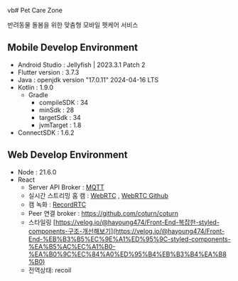 vb# Pet Care Zone

반려동물 돌봄을 위한 맞춤형 모바일 펫케어 서비스

## Mobile Develop Environment
- Android Studio : Jellyfish | 2023.3.1 Patch 2
- Flutter version : 3.7.3
- Java : openjdk version "17.0.11" 2024-04-16 LTS
- Kotlin : 1.9.0
  - Gradle
      - compileSDK : 34
      - minSdk : 28
      - targetSdk : 34
      - jvmTarget : 1.8
- ConnectSDK : 1.6.2

## Web Develop Environment
- Node : 21.6.0
- React
  - Server API Broker : [MQTT](https://www.emqx.com/en/blog/how-to-use-mqtt-in-react)
  - 실시간 스트리밍 홈 캠 : [WebRTC](https://webrtc.org/?hl=ko) , [WebRTC Github](https://github.com/webrtc)
  - 캠 녹화 : [RecordRTC](https://recordrtc.org/)
  - Peer 연결 broker : https://github.com/coturn/coturn
  - 스타일링 [https://velog.io/@hayoung474/Front-End-복잡한-styled-components-구조-개선해보기](https://velog.io/@hayoung474/Front-End-%EB%B3%B5%EC%9E%A1%ED%95%9C-styled-components-%EA%B5%AC%EC%A1%B0-%EA%B0%9C%EC%84%A0%ED%95%B4%EB%B3%B4%EA%B8%B0)
  - 전역상태: recoil
